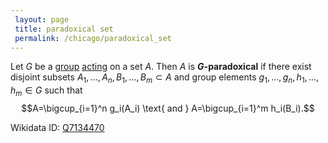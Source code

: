 ```yaml
---
 layout: page
 title: paradoxical set
 permalink: /chicago/paradoxical_set
---
```

Let $G$ be a [group](https://mathgloss.github.io/MathGloss/chicago/group) [acting](https://mathgloss.github.io/MathGloss/chicago/group_action) on a set $A$. Then $A$ is **$G$-paradoxical** if there exist disjoint subsets $A_1,\dots, A_n, B_1,\dots, B_m\subset A$ and group elements $g_1,\dots,g_n,h_1,\dots,h_m\in G$ such that $$A=\bigcup_{i=1}^n g_i(A_i) \text{ and } A=\bigcup_{i=1}^m h_i(B_i).$$

Wikidata ID: [Q7134470](https://www.wikidata.org/wiki/Q7134470)